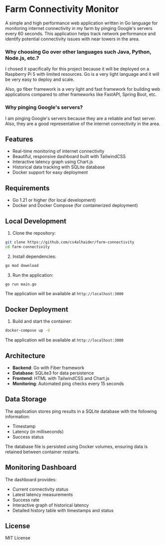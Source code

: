 # Farm Connectivity Monitor

A simple and high performance web application written in Go language for monitoring internet connectivity in my farm by pinging Google's servers every 60 seconds. This application helps track network performance and identify potential connectivity issues with near towers in the area.

### Why choosing Go over other languages such Java, Python, Node.js, etc.?
I chosed it spacifically for this project because it will be deployed on a Raspberry Pi 5 with limited resources. Go is a very light language and it will be very easy to deploy and scale.

Also, go fiber framework is a very light and fast framework for building web applications compared to other frameworks like FastAPI, Spring Boot, etc.

### Why pinging Google's servers?
I am pinging Google's servers because they are a reliable and fast server. Also, they are a good representative of the internet connectivity in the area.

## Features

- Real-time monitoring of internet connectivity
- Beautiful, responsive dashboard built with TailwindCSS
- Interactive latency graph using Chart.js
- Historical data tracking with SQLite database
- Docker support for easy deployment

## Requirements

- Go 1.21 or higher (for local development)
- Docker and Docker Compose (for containerized deployment)

## Local Development

1. Clone the repository:
```bash
git clone https://github.com/cs4alhaider/farm-connectivity
cd farm-connectivity
```

2. Install dependencies:
```bash
go mod download
```

3. Run the application:
```bash
go run main.go
```

The application will be available at `http://localhost:3000`

## Docker Deployment

1. Build and start the container:
```bash
docker-compose up -d
```

The application will be available at `http://localhost:3000`

## Architecture

- **Backend**: Go with Fiber framework
- **Database**: SQLite3 for data persistence
- **Frontend**: HTML with TailwindCSS and Chart.js
- **Monitoring**: Automated ping checks every 15 seconds

## Data Storage

The application stores ping results in a SQLite database with the following information:
- Timestamp
- Latency (in milliseconds)
- Success status

The database file is persisted using Docker volumes, ensuring data is retained between container restarts.

## Monitoring Dashboard

The dashboard provides:
- Current connectivity status
- Latest latency measurements
- Success rate
- Interactive graph of historical latency
- Detailed history table with timestamps and status

## License

MIT License 
